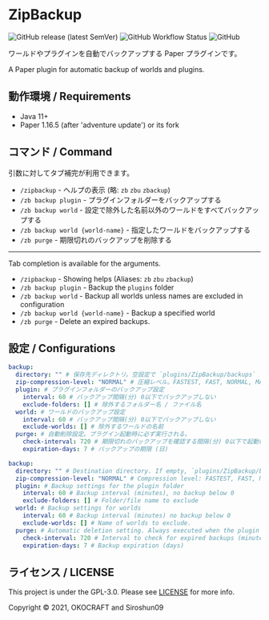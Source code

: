 # ZipBackup

![GitHub release (latest SemVer)](https://img.shields.io/github/v/release/okocraft/ZipBackup)
![GitHub Workflow Status](https://img.shields.io/github/workflow/status/okocraft/ZipBackup/Java%20CI)
![GitHub](https://img.shields.io/github/license/okocraft/ZipBackup)

ワールドやプラグインを自動でバックアップする Paper プラグインです。

A Paper plugin for automatic backup of worlds and plugins.

## 動作環境 / Requirements

- Java 11+
- Paper 1.16.5 (after 'adventure update') or its fork

## コマンド / Command

引数に対してタブ補完が利用できます。

- `/zipbackup` - ヘルプの表示 (略: `zb` `zbu` `zbackup`)
- `/zb backup plugin` - プラグインフォルダーをバックアップする
- `/zb backup world` - 設定で除外した名前以外のワールドをすべてバックアップする
- `/zb backup world {world-name}` - 指定したワールドをバックアップする
- `/zb purge` - 期限切れのバックアップを削除する

---

Tab completion is available for the arguments.

- `/zipbackup` - Showing helps (Aliases: `zb` `zbu` `zbackup`)
- `/zb backup plugin` - Backup the `plugins` folder
- `/zb backup world` - Backup all worlds unless names are excluded in configuration
- `/zb backup world {world-name}` - Backup a specified world
- `/zb purge` - Delete an expired backups.

## 設定 / Configurations

```yaml
backup:
  directory: "" # 保存先ディレクトリ。空設定で `plugins/ZipBackup/backups`
  zip-compression-level: "NORMAL" # 圧縮レベル。FASTEST, FAST, NORMAL, MAXIMUM, ULTRA 
  plugin: # プラグインフォルダーのバックアップ設定
    interval: 60 # バックアップ間隔(分) 0以下でバックアップしない
    exclude-folders: [] # 除外するフォルダー名 / ファイル名
  world: # ワールドのバックアップ設定
    interval: 60 # バックアップ間隔(分) 0以下でバックアップしない 
    exclude-worlds: [] # 除外するワールドの名前
  purge: # 自動削除設定。プラグイン起動時に必ず実行される。
    check-interval: 720 # 期限切れのバックアップを確認する間隔(分) 0以下で起動後実行しない。
    expiration-days: 7 # バックアップの期限 (日)
```

```yaml
backup:
  directory: "" # Destination directory. If empty, `plugins/ZipBackup/backups`.
  zip-compression-level: "NORMAL" # Compression level: FASTEST, FAST, NORMAL, MAXIMUM, ULTRA 
  plugin: # Backup settings for the plugin folder
    interval: 60 # Backup interval (minutes), no backup below 0
    exclude-folders: [] # Folder/file name to exclude
  world: # Backup settings for worlds
    interval: 60 # Backup interval (minutes) no backup below 0 
    exclude-worlds: [] # Name of worlds to exclude.
  purge: # Automatic deletion setting. Always executed when the plugin starts.
    check-interval: 720 # Interval to check for expired backups (minutes), not executed after startup if less than 0.
    expiration-days: 7 # Backup expiration (days)
```

## ライセンス / LICENSE

This project is under the GPL-3.0. Please see [LICENSE](LICENSE) for more info.

Copyright © 2021, OKOCRAFT and Siroshun09
